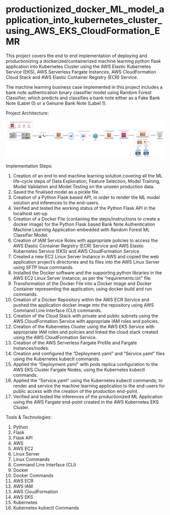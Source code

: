 # productionized_docker_ML_model_application_into_kubernetes_cluster_using_AWS_EKS_CloudFormation_EMR

This project covers the end to end implementation of deploying and productionizing a dockerized/containerized machine learning python flask application into Kubernetes Cluster using the AWS Elastic Kubernetes Service (EKS), AWS Serverless Fargate Instances, AWS CloudFormation Cloud Stack and AWS Elastic Container Registry (ECR) Service.  

The machine learning business case implemented in this project includes a bank note authentication binary classifier model using Random Forest Classifier; which predicts and classifies a bank note either as a Fake Bank Note (Label 0) or a Genuine Bank Note (Label 1).  

Project Architecture:

![](architecture/project_architecture.jpg)

Implementation Steps:  

1. Creation of an end to end machine learning solution covering all the ML life-cycle steps of Data Exploration, Feature Selection, Model Training, Model Validation and Model Testing on the unseen production data. 
2. Saved the finalised model as a pickle file. 
3. Creation of a Python Flask based API; in order to render the ML model solution and inferences to the end-users. 
4. Verified and tested the working status of the Python Flask API in the localhost set-up. 
5. Creation of a Docker File (containing the steps/instructions to create a docker image) for the Python Flask based Bank Note Authentication Machine Learning Application embedded with Random Forest ML Classifier Model. 
6. Creation of IAM Service Roles with appropriate policies to access the AWS Elastic Container Registry (ECR) Service and AWS Elastic Kubernetes Service (EKS) and AWS CloudFormation Service. 
7. Created a new EC2 Linux Server Instance in AWS and copied the web application project’s directories and its files into the AWS Linux Server using SFTP linux commands. 
8. Installed the Docker software and the supporting python libraries in the AWS EC2 Linux Server Instance; as per the “requirements.txt” file. 
9. Transformation of the Docker File into a Docker Image and Docker Container representing the application; using docker build and run commands. 
10. Creation of a Docker Repository within the AWS ECR Service and pushed the application docker image into the repository using AWS Command Line Interface (CLI) commands. 
11. Creation of the Cloud Stack with private and public subnets using the AWS CloudFormation Service with appropriate IAM roles and policies. 
12. Creation of the Kubernetes Cluster using the AWS EKS Service with appropriate IAM roles and policies and linked the cloud stack created using the AWS CloudFormation Service. 
13. Creation of the AWS Serverless Fargate Profile and Fargate instances/nodes. 
14. Creation and configured the “Deployment.yaml” and “Service.yaml” files using the Kubernetes kubectl commands. 
15. Applied the “Deployment.yaml” with pods replica configuration to the AWS EKS Cluster Fargate Nodes; using the Kubernetes kubectl commands. 
16. Applied the “Service.yaml” using the Kubernetes kubectl commands; to render and service the machine learning application to the end-users for public access with the creation of the production end-point. 
17. Verified and tested the inferences of the productionized ML Application using the AWS Fargate end-point created in the AWS Kubernetes EKS Cluster.  

Tools & Technologies: 
1. Python
2. Flask
3. Flask API
4. AWS
5. AWS EC2
6. Linux Server
7. Linux Commands
8. Command Line Interface (CLI)
9. Docker
10. Docker Commands
11. AWS ECR
12. AWS IAM
13. AWS CloudFormation
14. AWS EKS
15. Kubernetes
16. Kubernetes kubectl Commands

